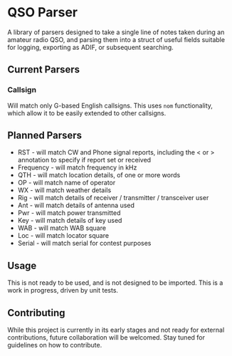 # QSO Parser

A library of parsers designed to take a single line of notes taken during an amateur radio QSO, and parsing them
into a struct of useful fields suitable for logging, exporting as ADIF, or subsequent searching.

## Current Parsers

### Callsign

Will match only G-based English callsigns.  This uses `nom` functionality, which allow it to be easily extended to other
callsigns.

## Planned Parsers

- RST - will match CW and Phone signal reports, including the < or > annotation to specify if report set or received
- Frequency - will match frequency in kHz
- QTH - will match location details, of one or more words
- OP - will match name of operator
- WX - will match weather details
- Rig - will match details of receiver / transmitter / transceiver user
- Ant - will match details of antenna used
- Pwr - will match power transmitted
- Key - will match details of key used
- WAB - will match WAB square
- Loc - will match locator square
- Serial - will match serial for contest purposes

## Usage

This is not ready to be used, and is not designed to be imported.  This is a work in progress, driven by unit tests.

## Contributing

While this project is currently in its early stages and not ready for external contributions, future collaboration will
be welcomed. Stay tuned for guidelines on how to contribute.
